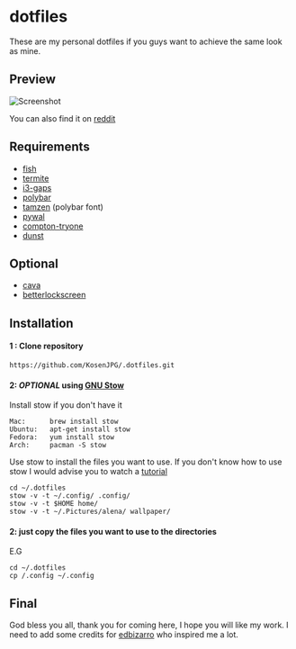 # dotfiles

These are my personal dotfiles if you guys want to achieve the same look as mine.

## Preview 

![Screenshot](https://github.com/KosenJPG/.dotfiles/blob/master/screenshot/screenshot_20190625_125457.png)

You can also find it on [reddit](https://www.reddit.com/r/unixporn/comments/c56sds/i3gaps_nice_and_sweet_setup/)

## Requirements 

- [fish](https://fishshell.com/)
- [termite](https://github.com/thestinger/termite/)
- [i3-gaps](https://github.com/Airblader/i3)
- [polybar](https://github.com/polybar/polybar)
- [tamzen](https://github.com/sunaku/tamzen-font) (polybar font)
- [pywal](https://github.com/dylanaraps/pywal)
- [compton-tryone](https://github.com/tryone144/compton)
- [dunst](https://github.com/dunst-project/dunst)

## Optional

- [cava](https://github.com/karlstav/cava)
- [betterlockscreen](https://github.com/pavanjadhaw/betterlockscreen)

## Installation

#### 1 : Clone repository 

`https://github.com/KosenJPG/.dotfiles.git`

#### 2: *OPTIONAL* using [GNU Stow](https://www.gnu.org/software/stow/)

Install stow if you don't have it 

```
Mac:      brew install stow
Ubuntu:   apt-get install stow
Fedora:   yum install stow
Arch:     pacman -S stow
```

Use stow to install the files you want to use. If you don't know how to use stow I would advise you to watch a [tutorial](https://www.youtube.com/watch?v=zhdO46oqeRw&t=380s)

```
cd ~/.dotfiles
stow -v -t ~/.config/ .config/
stow -v -t $HOME home/
stow -v -t ~/.Pictures/alena/ wallpaper/
```

#### 2: just copy the files you want to use to the directories 

E.G
```
cd ~/.dotfiles
cp /.config ~/.config
```

## Final

God bless you all, thank you for coming here, I hope you will like my work. I need to add some credits for [edbizarro](https://github.com/edbizarro/dotfiles) who inspired me a lot.
